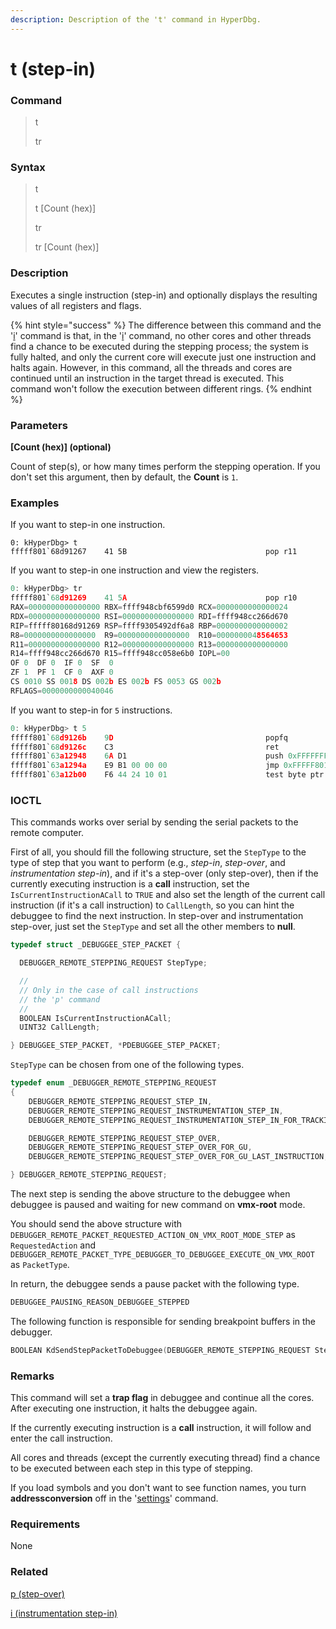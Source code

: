 ```yaml
---
description: Description of the 't' command in HyperDbg.
---
```


# t (step-in)

### Command

> t
>
> tr

### Syntax

> t
>
> t \[Count (hex)]
>
> tr
>
> tr \[Count (hex)]

### Description

Executes a single instruction (step-in) and optionally displays the resulting values of all registers and flags.

{% hint style="success" %}
The difference between this command and the '[i](https://docs.hyperdbg.org/commands/debugging-commands/i)' command is that, in the '[i](https://docs.hyperdbg.org/commands/debugging-commands/i)' command, no other cores and other threads find a chance to be executed during the stepping process; the system is fully halted, and only the current core will execute just one instruction and halts again. However, in this command, all the threads and cores are continued until an instruction in the target thread is executed. This command won't follow the execution between different rings.
{% endhint %}

### Parameters

**\[Count (hex)] (optional)**

Count of step(s), or how many times perform the stepping operation. If you don't set this argument, then by default, the **Count** is `1`.

### Examples

If you want to step-in one instruction.

```
0: kHyperDbg> t
fffff801`68d91267    41 5B                               pop r11
```

If you want to step-in one instruction and view the registers.

```c
0: kHyperDbg> tr
fffff801`68d91269    41 5A                               pop r10
RAX=0000000000000000 RBX=ffff948cbf6599d0 RCX=0000000000000024
RDX=0000000000000000 RSI=0000000000000000 RDI=ffff948cc266d670
RIP=fffff80168d91269 RSP=ffff9305492df6a8 RBP=0000000000000002
R8=0000000000000000  R9=0000000000000000  R10=0000000048564653
R11=0000000000000000 R12=0000000000000000 R13=0000000000000000
R14=ffff948cc266d670 R15=ffff948cc058e6b0 IOPL=00
OF 0  DF 0  IF 0  SF  0
ZF 1  PF 1  CF 0  AXF 0
CS 0010 SS 0018 DS 002b ES 002b FS 0053 GS 002b
RFLAGS=0000000000040046
```

If you want to step-in for `5` instructions.

```c
0: kHyperDbg> t 5
fffff801`68d9126b    9D                                  popfq
fffff801`68d9126c    C3                                  ret
fffff801`63a12948    6A D1                               push 0xFFFFFFFFFFFFFFD1
fffff801`63a1294a    E9 B1 00 00 00                      jmp 0xFFFFF80163A12A00
fffff801`63a12b00    F6 44 24 10 01                      test byte ptr ss:[rsp+0x10], 0x01
```

### IOCTL

This commands works over serial by sending the serial packets to the remote computer.

First of all, you should fill the following structure, set the `StepType` to the type of step that you want to perform (e.g., _step-in_, _step-over_, and _instrumentation step-in_), and if it's a step-over (only step-over), then if the currently executing instruction is a **call** instruction, set the `IsCurrentInstructionACall` to `TRUE` and also set the length of the current call instruction (if it's a call instruction) to `CallLength`, so you can hint the debuggee to find the next instruction. In step-over and instrumentation step-over, just set the `StepType` and set all the other members to **null**.

```c
typedef struct _DEBUGGEE_STEP_PACKET {

  DEBUGGER_REMOTE_STEPPING_REQUEST StepType;

  //
  // Only in the case of call instructions
  // the 'p' command
  //
  BOOLEAN IsCurrentInstructionACall;
  UINT32 CallLength;

} DEBUGGEE_STEP_PACKET, *PDEBUGGEE_STEP_PACKET;
```

`StepType` can be chosen from one of the following types.

```c
typedef enum _DEBUGGER_REMOTE_STEPPING_REQUEST
{
    DEBUGGER_REMOTE_STEPPING_REQUEST_STEP_IN,
    DEBUGGER_REMOTE_STEPPING_REQUEST_INSTRUMENTATION_STEP_IN,
    DEBUGGER_REMOTE_STEPPING_REQUEST_INSTRUMENTATION_STEP_IN_FOR_TRACKING,

    DEBUGGER_REMOTE_STEPPING_REQUEST_STEP_OVER,
    DEBUGGER_REMOTE_STEPPING_REQUEST_STEP_OVER_FOR_GU,
    DEBUGGER_REMOTE_STEPPING_REQUEST_STEP_OVER_FOR_GU_LAST_INSTRUCTION,

} DEBUGGER_REMOTE_STEPPING_REQUEST;

```

The next step is sending the above structure to the debuggee when debuggee is paused and waiting for new command on **vmx-root** mode.

You should send the above structure with `DEBUGGER_REMOTE_PACKET_REQUESTED_ACTION_ON_VMX_ROOT_MODE_STEP` as `RequestedAction` and `DEBUGGER_REMOTE_PACKET_TYPE_DEBUGGER_TO_DEBUGGEE_EXECUTE_ON_VMX_ROOT` as `PacketType`.

In return, the debuggee sends a pause packet with the following type.

```c
DEBUGGEE_PAUSING_REASON_DEBUGGEE_STEPPED
```

The following function is responsible for sending breakpoint buffers in the debugger.

```c
BOOLEAN KdSendStepPacketToDebuggee(DEBUGGER_REMOTE_STEPPING_REQUEST StepRequestType);
```

### Remarks

This command will set a **trap flag** in debuggee and continue all the cores. After executing one instruction, it halts the debuggee again.

If the currently executing instruction is a **call** instruction, it will follow and enter the call instruction.

All cores and threads (except the currently executing thread) find a chance to be executed between each step in this type of stepping.

If you load symbols and you don't want to see function names, you turn **addressconversion** off in the '[settings](https://docs.hyperdbg.org/commands/debugging-commands/settings)' command.

### Requirements

None

### Related

[p (step-over)](https://docs.hyperdbg.org/commands/debugging-commands/p)

[i (instrumentation step-in)](https://docs.hyperdbg.org/commands/debugging-commands/i)
